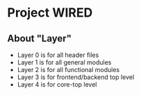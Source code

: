 # Project WIRED

## About "Layer"

- Layer 0 is for all header files
- Layer 1 is for all general modules
- Layer 2 is for all functional modules
- Layer 3 is for frontend/backend top level
- Layer 4 is for core-top level
